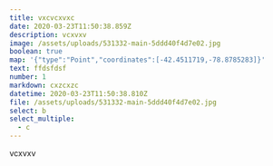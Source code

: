 ```yaml
---
title: vxcvcxvxc
date: 2020-03-23T11:50:38.859Z
description: vcxvxv
image: /assets/uploads/531332-main-5ddd40f4d7e02.jpg
boolean: true
map: '{"type":"Point","coordinates":[-42.4511719,-78.8785283]}'
text: ffdsfdsf
number: 1
markdown: cxzcxzc
datetime: 2020-03-23T11:50:38.810Z
file: /assets/uploads/531332-main-5ddd40f4d7e02.jpg
select: b
select_multiple:
  - c
---
```

vcxvxv